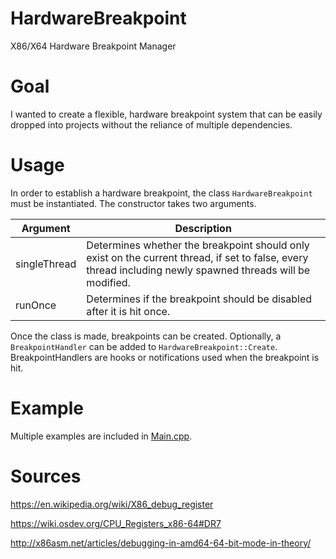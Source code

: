 # HardwareBreakpoint
X86/X64 Hardware Breakpoint Manager

# Goal
I wanted to create a flexible, hardware breakpoint system that can be easily dropped into projects without the reliance of multiple dependencies. 

# Usage

In order to establish a hardware breakpoint, the class `HardwareBreakpoint` must be instantiated. The constructor takes two arguments.

| Argument | Description |
| ------------ | ---------------------------------------------------------------------------------------------------------------------------------------------------------- |
| singleThread | Determines whether the breakpoint should only exist on the current thread, if set to false, every thread including newly spawned threads will be modified. |
| runOnce | Determines if the breakpoint should be disabled after it is hit once. |

Once the class is made, breakpoints can be created. Optionally, a `BreakpointHandler` can be added to `HardwareBreakpoint::Create`. BreakpointHandlers are hooks or notifications used when the breakpoint is hit.

# Example

Multiple examples are included in [Main.cpp](https://github.com/ayyMike/HardwareBreakpoint/blob/main/Main.cpp).

# Sources

https://en.wikipedia.org/wiki/X86_debug_register

https://wiki.osdev.org/CPU_Registers_x86-64#DR7

http://x86asm.net/articles/debugging-in-amd64-64-bit-mode-in-theory/


